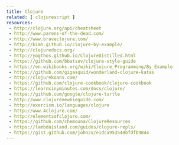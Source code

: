 ```yaml
---
title: Clojure
related: [ clojurescript ]
resources:
 - http://clojure.org/api/cheatsheet
 - http://www.parens-of-the-dead.com/
 - http://www.braveclojure.com/
 - http://kimh.github.io/clojure-by-example/
 - http://clojuredocs.org/
 - http://yogthos.github.io/ClojureDistilled.html
 - https://github.com/bbatsov/clojure-style-guide
 - https://en.wikibooks.org/wiki/Clojure_Programming/By_Example
 - https://github.com/gigasquid/wonderland-clojure-katas
 - http://clojurekoans.com/
 - https://github.com/clojure-cookbook/clojure-cookbook
 - https://learnxinyminutes.com/docs/clojure/
 - https://github.com/google/clojure-turtle
 - http://www.clojurenewbieguide.com/
 - http://exercism.io/languages/clojure
 - http://www.4clojure.com/
 - http://elementsofclojure.com/
 - https://github.com/chemouna/ClojureResources
 - https://lambdaisland.com/guides/clojure-repls/
 - https://gist.github.com/john2x/e1dca953548bfdfb9844
---
```

